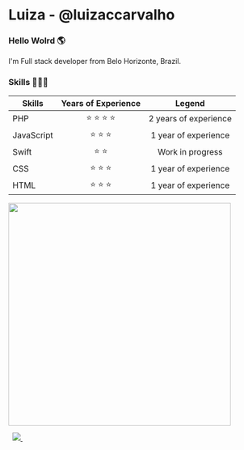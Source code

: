 # Luiza - @luizaccarvalho
### Hello Wolrd 🌎

I'm Full stack developer from Belo Horizonte, Brazil.

### Skills 👩🏻‍💻

| Skills |      Years of Experience     | Legend  | 
|----------------|:-------------:|:-------------:|
| PHP | ⭐️ ⭐️ ⭐️ ⭐️ | 2 years of experience | 
| JavaScript |    ⭐️ ⭐️ ⭐️   | 1 year of experience | 
| Swift | ⭐️ ⭐️ | Work in progress | 
| CSS | ⭐️ ⭐️ ⭐️ | 1 year of experience | 
| HTML | ⭐️ ⭐️ ⭐️ | 1 year of experience | 

<p>
  <a href="#"><img src="https://github-readme-stats.vercel.app/api?username=luizaccarvalho&show_icons=true&count_private=true&theme=synthwave" width="440"></a>
</p>&nbsp;

<a href="https://www.linkedin.com/in/luizaccarvalho/">
    <img src="https://img.shields.io/badge/linkedin-%230077B5.svg?&style=for-the-badge&logo=linkedin&logoColor=white" />
</a>&nbsp;
<!--
**luizaccarvalho/luizaccarvalho** is a ✨ _special_ ✨ repository because its `README.md` (this file) appears on your GitHub profile.

Here are some ideas to get you started:

- 🔭 I’m currently working on ...
- 🌱 I’m currently learning ...
- 👯 I’m looking to collaborate on ...
- 🤔 I’m looking for help with ...
- 💬 Ask me about ...
- 📫 How to reach me: ...
- 😄 Pronouns: ...
- ⚡ Fun fact: ...
-->
